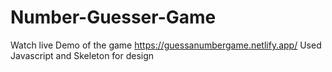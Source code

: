 # Number-Guesser-Game

Watch live Demo of the game https://guessanumbergame.netlify.app/
Used Javascript and Skeleton for design
